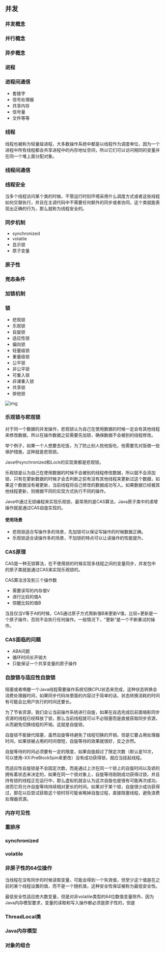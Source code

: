 ## 并发

### 并发概念

### 并行概念

### 异步概念

### 进程

### 进程间通信

+ 套接字
+ 信号处理器
+ 共享内存
+ 信号量
+ 文件等等

### 线程

线程也被称为轻量级进程，大多数操作系统中都是以线程作为调度单位，因为一个进程中所有线程都会共享进程中的内存地址空间，所以它们可以访问相同的变量并在同一个堆上面分配对象。

### 线程间通信

### 线程安全

当多个线程访问某个类的时候，不管运行时刻环境采用什么调度方式或者这些线程如何交替执行，并且在主调代码中不需要任何额外的同步或者协同，这个类就能表现出正确的行为，那么就称为线程安全的。

### 同步机制

+ synchronized
+ volatile
+ 显示锁
+ 原子变量

### 原子性

### 竞态条件

### 加锁机制

### 锁

- 悲观锁
- 乐观锁
- 自旋锁
- 适应性锁
- 偏向锁
- 轻量级锁
- 重量级锁
- 公平锁
- 非公平锁
- 可重入锁
- 非课重入锁
- 共享锁
- 排他锁

![img](https://awps-assets.meituan.net/mit-x/blog-images-bundle-2018b/7f749fc8.png)

### 乐观锁与悲观锁

对于同一个数据的并发操作，悲观锁认为自己在使用数据的时候一定会有其他线程来修改数据，所以在操作数据之前需要先加锁，确保数据不会被别的线程修改。

举个例子，如果一个人想要去吃饭，为了防止别人抢他饭吃，他需要先对饭做一些保护措施，这种就是悲观锁。

Java中synchronized和Lock的实现类都是悲观锁。

乐观锁是认为自己在使用数据的时候不会被别的线程修改数据，所以就不会添加锁，只有在更新数据的时候才会去判断之前有没有其他线程来更新过这个数据，如果这个数据没有被更新，当前线程将自己修改的数据成功写入。如果数据已经被其他线程更新，则根据不同的实现方式执行不同的操作。

Java中通过无锁编程来实现乐观锁，最常用的是CAS算法，Java原子类中的递增操作就是通过CAS自旋实现的。

#### 使用场景

+ 悲观锁适合写操作多的场景，先加锁可以保证写操作的时候数据正确。
+ 乐观锁适合读操作多的场景，不加锁的特点可以让读操作的性能提升。

### CAS原理

CAS是一种无锁算法，在不使用锁的时候实现多线程之间的变量同步，并发包中的原子类就是通过CAS来实现乐观锁的。

CAS算法涉及到三个操作数

+ 需要读写的内存值V
+ 进行比较的值A
+ 惊醒比较的值B

当且仅当V等于A的时候，CAS通过原子方式用新值B来更新V值，比较+更新是一个原子操作，否则不会执行任何操作。一般情况下，“更新”是一个不断重试的操作。

### CAS面临的问题

+ ABA问题
+ 循环时间长开销大
+ 只能保证一个共享变量的原子操作

### 自旋锁与适应性自旋锁

阻塞或者唤醒一个Java线程需要操作系统切换CPU状态来完成，这种状态转换会消费处理器时间，如果同步代码块里面的内容过于简单的话，状态转换消耗的时间有可能会比用户执行的时间还要长。

为了节省资源，我们会让当前操作系统进行自旋，如果在自选完成后前面缩影同步资源的线程已经释放了锁，那么当前线程就可以不必阻塞而是直接获取同步资源，从而避免切换线程的开销。这就是自旋锁。

自旋锁不能替代阻塞，虽然自旋等待避免了线程切换的开销，但是它要占用处理器时间，如果锁被占用的时间很短，自旋等待的效果就很好，反之亦然。

自旋等待的时间必须要有一定的限度，如果自旋超过了限定次数（默认是10次，可以使用-XX:PreBlockSpin来更改）没有成功获得锁，就应当挂起线程。

而适应性自旋锁是不会固定次数，而是通过上次在同一个锁上的自旋时间以及锁的拥有着状态来决定的，如果在同一个锁对象上，自旋等待刚刚成功获得过锁，并且持有锁的线程正在运行中，那么虚拟机就会认为这次自旋也是很有可能再次成功，进而它将允许自旋等待持续相对更长的时间。如果对于某个锁，自旋很少成功获得过，那在以后尝试获取这个锁时将可能省略掉自旋过程，直接阻塞线程，避免浪费处理器资源。

### 内存可见性

### 重排序

### synchronized

### volatile

### 非原子性的64位操作

当线程在没有同步的时候读取变量，可能会得到一个失效值，但至少这个值是在之前的某个线程设置的值，而不是一个随机值，这种安全性保证被称为最低安全性。

最低安全性适应绝大数变量，但是对非volatile类型的64位数值变量除外，因为Java内存模型要求，变量的读取和写入操作都必须是原子性的，但是

### ThreadLocal类

### Java内存模型

### 对象的组合